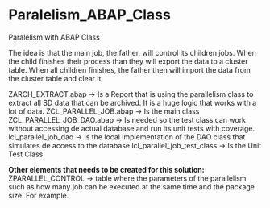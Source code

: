 # Paralelism_ABAP_Class
Paralelism with ABAP Class

The idea is that the main job, the father, will control its children jobs. When the child finishes their process than they will export the data to a cluster table. When all children finishes, the father then will import the data from the cluster table and clear it.

ZARCH_EXTRACT.abap -> Is a Report that is using the parallelism class to extract all SD data that can be archived. It is a huge logic that works with a lot of data.
ZCL_PARALLEL_JOB.abap -> Is the main class
ZCL_PARALLEL_JOB_DAO.abap -> Is needed so the test class can work without accessing de actual database and run its unit tests with coverage.
lcl_parallel_job_dao -> Is the local implementation of the DAO class that simulates de access to the database
lcl_parallel_job_test_class -> Is the Unit Test Class

<b>Other elements that needs to be created for this solution:</b>
ZPARALLEL_CONTROL -> table where the parameters of the parallelism such as how many job can be executed at the same time and the package size. For example.


